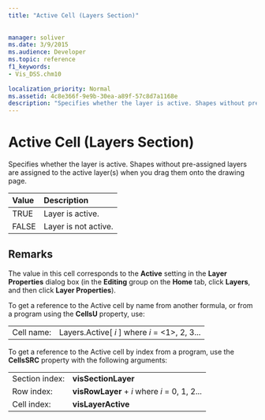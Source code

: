 ```yaml
---
title: "Active Cell (Layers Section)"
 
 
manager: soliver
ms.date: 3/9/2015
ms.audience: Developer
ms.topic: reference
f1_keywords:
- Vis_DSS.chm10
 
localization_priority: Normal
ms.assetid: 4c8e366f-9e9b-30ea-a89f-57c8d7a1168e
description: "Specifies whether the layer is active. Shapes without pre-assigned layers are assigned to the active layer(s) when you drag them onto the drawing page."
---
```


# Active Cell (Layers Section)

Specifies whether the layer is active. Shapes without pre-assigned layers are assigned to the active layer(s) when you drag them onto the drawing page.
  
|**Value**|**Description**|
|:-----|:-----|
|TRUE  <br/> |Layer is active.  <br/> |
|FALSE  <br/> |Layer is not active.  <br/> |
   
## Remarks

The value in this cell corresponds to the **Active** setting in the **Layer Properties** dialog box (in the **Editing** group on the **Home** tab, click **Layers**, and then click **Layer Properties**).
  
To get a reference to the Active cell by name from another formula, or from a program using the **CellsU** property, use: 
  
|||
|:-----|:-----|
|Cell name:  <br/> |Layers.Active[ *i*  ]           where  *i*  = <1>, 2, 3...  <br/> |
   
To get a reference to the Active cell by index from a program, use the **CellsSRC** property with the following arguments: 
  
|||
|:-----|:-----|
|Section index:  <br/> |**visSectionLayer** <br/> |
|Row index:  <br/> |**visRowLayer** +  *i*           where  *i*  = 0, 1, 2...  <br/> |
|Cell index:  <br/> |**visLayerActive** <br/> |
   

